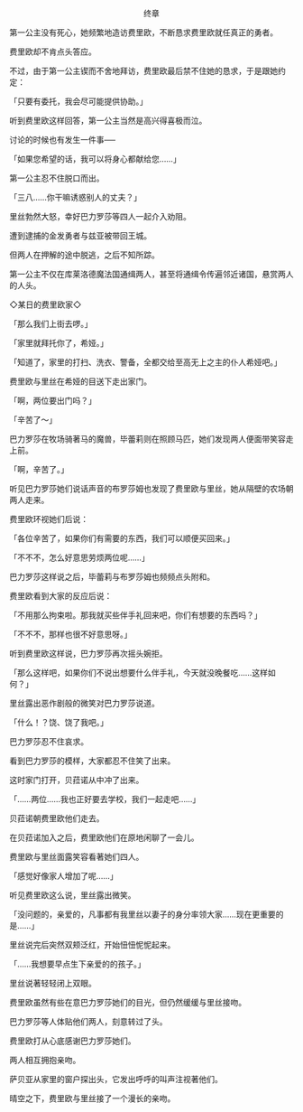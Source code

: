 <p align="center">终章</p>

第一公主没有死心，她频繁地造访费里欧，不断恳求费里欧就任真正的勇者。

费里欧却不肯点头答应。

不过，由于第一公主锲而不舍地拜访，费里欧最后禁不住她的恳求，于是跟她约定：

「只要有委托，我会尽可能提供协助。」

听到费里欧这样回答，第一公主当然是高兴得喜极而泣。

讨论的时候也有发生一件事──

「如果您希望的话，我可以将身心都献给您……」

第一公主忍不住脱口而出。

「三八……你干嘛诱惑别人的丈夫？」

里丝勃然大怒，幸好巴力罗莎等四人一起介入劝阻。

遭到逮捕的金发勇者与兹亚被带回王城。

但两人在押解的途中脱逃，之后不知所踪。

第一公主不仅在库莱洛德魔法国通缉两人，甚至将通缉令传遍邻近诸国，悬赏两人的人头。

◇某日的费里欧家◇

「那么我们上街去啰。」

「家里就拜托你了，希娅。」

「知道了，家里的打扫、洗衣、警备，全都交给至高无上之主的仆人希娅吧。」

费里欧与里丝在希娅的目送下走出家门。

「啊，两位要出门吗？」

「辛苦了～」

巴力罗莎在牧场骑著马的魔兽，毕蕾莉则在照顾马匹，她们发现两人便面带笑容走上前。

「啊，辛苦了。」

听见巴力罗莎她们说话声音的布罗莎姆也发现了费里欧与里丝，她从隔壁的农场朝两人走来。

费里欧环视她们后说：

「各位辛苦了，如果你们有需要的东西，我们可以顺便买回来。」

「不不不，怎么好意思劳烦两位呢……」

巴力罗莎这样说之后，毕蕾莉与布罗莎姆也频频点头附和。

费里欧看到大家的反应后说：

「不用那么拘束啦。那我就买些伴手礼回来吧，你们有想要的东西吗？」

「不不不，那样也很不好意思呀。」

听到费里欧这样说，巴力罗莎再次摇头婉拒。

「那么这样吧，如果你们不说出想要什么伴手礼，今天就没晚餐吃……这样如何？」

里丝露出恶作剧般的微笑对巴力罗莎说道。

「什么！？饶、饶了我吧。」

巴力罗莎忍不住哀求。

看到巴力罗莎的模样，大家都忍不住笑了出来。

这时家门打开，贝菈诺从中冲了出来。

「……两位……我也正好要去学校，我们一起走吧……」

贝菈诺朝费里欧他们走去。

在贝菈诺加入之后，费里欧他们在原地闲聊了一会儿。

费里欧与里丝面露笑容看著她们四人。

「感觉好像家人增加了呢……」

听见费里欧这么说，里丝露出微笑。

「没问题的，亲爱的，凡事都有我里丝以妻子的身分率领大家……现在更重要的是……」

里丝说完后突然双颊泛红，开始忸忸怩怩起来。

「……我想要早点生下亲爱的的孩子。」

里丝说著轻轻闭上双眼。

费里欧虽然有些在意巴力罗莎她们的目光，但仍然缓缓与里丝接吻。

巴力罗莎等人体贴他们两人，刻意转过了头。

费里欧打从心底感谢巴力罗莎她们。

两人相互拥抱亲吻。

萨贝亚从家里的窗户探出头，它发出呼呼的叫声注视著他们。

晴空之下，费里欧与里丝接了一个漫长的亲吻。

